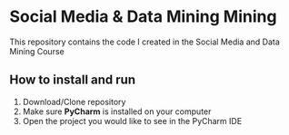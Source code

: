 # Social Media & Data Mining Mining
This repository contains the code I created in the Social Media and Data Mining Course

## How to install and run
1. Download/Clone repository
2. Make sure __PyCharm__ is installed on your computer
3. Open the project you would like to see in the PyCharm IDE
